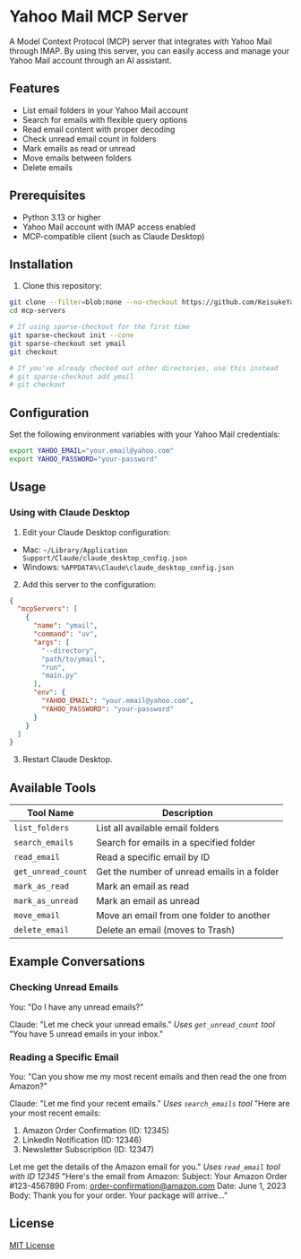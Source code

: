 # Yahoo Mail MCP Server

A Model Context Protocol (MCP) server that integrates with Yahoo Mail through IMAP. By using this server, you can easily access and manage your Yahoo Mail account through an AI assistant.

## Features

- List email folders in your Yahoo Mail account
- Search for emails with flexible query options
- Read email content with proper decoding
- Check unread email count in folders
- Mark emails as read or unread
- Move emails between folders
- Delete emails

## Prerequisites

- Python 3.13 or higher
- Yahoo Mail account with IMAP access enabled
- MCP-compatible client (such as Claude Desktop)

## Installation

1. Clone this repository:
  ```bash
  git clone --filter=blob:none --no-checkout https://github.com/KeisukeYamazaki/mcp-servers.git
  cd mcp-servers
  
  # If using sparse-checkout for the first time
  git sparse-checkout init --cone
  git sparse-checkout set ymail
  git checkout
  
  # If you've already checked out other directories, use this instead
  # git sparse-checkout add ymail
  # git checkout
  ```

## Configuration

Set the following environment variables with your Yahoo Mail credentials:

```bash
export YAHOO_EMAIL="your.email@yahoo.com"
export YAHOO_PASSWORD="your-password"
```

## Usage

### Using with Claude Desktop

1. Edit your Claude Desktop configuration:
  - Mac: `~/Library/Application Support/Claude/claude_desktop_config.json`
  - Windows: `%APPDATA%\Claude\claude_desktop_config.json`

2. Add this server to the configuration:
```json
{
  "mcpServers": [
    {
      "name": "ymail",
      "command": "uv",
      "args": [
        "--directory",
        "path/to/ymail",
        "run",
        "main.py"
      ],
      "env": {
        "YAHOO_EMAIL": "your.email@yahoo.com",
        "YAHOO_PASSWORD": "your-password"
      }
    }
  ]
}
```

3. Restart Claude Desktop.

## Available Tools

| Tool Name          | Description                                 |
| ------------------ | ------------------------------------------- |
| `list_folders`     | List all available email folders            |
| `search_emails`    | Search for emails in a specified folder     |
| `read_email`       | Read a specific email by ID                 |
| `get_unread_count` | Get the number of unread emails in a folder |
| `mark_as_read`     | Mark an email as read                       |
| `mark_as_unread`   | Mark an email as unread                     |
| `move_email`       | Move an email from one folder to another    |
| `delete_email`     | Delete an email (moves to Trash)            |

## Example Conversations

### Checking Unread Emails

You: "Do I have any unread emails?"

Claude: "Let me check your unread emails."
*Uses `get_unread_count` tool*
"You have 5 unread emails in your inbox."

### Reading a Specific Email

You: "Can you show me my most recent emails and then read the one from Amazon?"

Claude: "Let me find your recent emails."
*Uses `search_emails` tool*
"Here are your most recent emails:
1. Amazon Order Confirmation (ID: 12345)
2. LinkedIn Notification (ID: 12346)
3. Newsletter Subscription (ID: 12347)

Let me get the details of the Amazon email for you."
*Uses `read_email` tool with ID 12345*
"Here's the email from Amazon:
Subject: Your Amazon Order #123-4567890
From: order-confirmation@amazon.com
Date: June 1, 2023
Body: Thank you for your order. Your package will arrive..."

## License

[MIT License](LICENSE)
